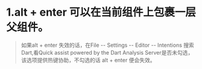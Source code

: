 # 1.alt + enter 可以在当前组件上包裹一层父组件。
>如果alt + enter 失效的话，在File -- Settings -- Editor -- Intentions 搜索Dart,看Quick assist powered by the Dart Analysis Server是否未勾选，
该选项提供热键协助，不勾选的话 alt + enter 便会失效。

